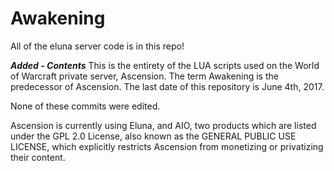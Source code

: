 Awakening
========
All of the eluna server code is in this repo!

***Added - Contents***
This is the entirety of the LUA scripts used on the World of Warcraft private server, Ascension. The term Awakening is the predecessor of Ascension. The last date of this repository is June 4th, 2017.

None of these commits were edited.

Ascension is currently using Eluna, and AIO, two products which are listed under the GPL 2.0 License, also known as the GENERAL PUBLIC USE LICENSE, which explicitly restricts Ascension from monetizing or privatizing their content.
